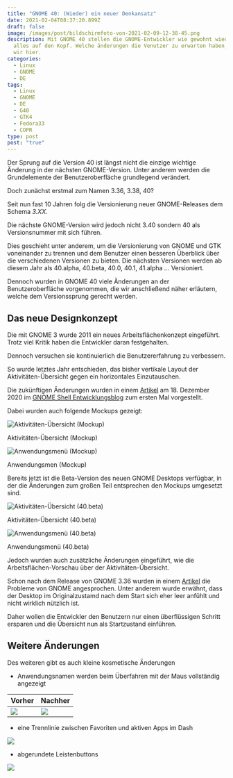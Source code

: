 ```yaml
---
title: "GNOME 40: (Wieder) ein neuer Denkansatz"
date: 2021-02-04T08:37:20.899Z
draft: false
image: /images/post/bildschirmfoto-von-2021-02-09-12-38-45.png
description: Mit GNOME 40 stellen die GNOME-Entwickler wie gewohnt wieder mal
  alles auf den Kopf. Welche änderungen die Venutzer zu erwarten haben, klären
  wir hier.
categories:
  - Linux
  - GNOME
  - DE
tags:
  - Linux
  - GNOME
  - DE
  - G40
  - GTK4
  - Fedora33
  - COPR
type: post
post: "true"
---
```

Der Sprung auf die Version 40 ist längst nicht die einzige wichtige Änderung in der nächsten GNOME-Version. Unter anderem werden die Grundelemente der Benutzeroberfläche grundlegend verändert.

Doch zunächst erstmal zum Namen 3.36, 3.38, 40?

Seit nun fast 10 Jahren folg die Versionierung neuer GNOME-Releases dem Schema *3.XX*.

Die nächste GNOME-Version wird jedoch nicht 3.40 sondern 40 als Versionsnummer mit sich führen.

Dies geschieht unter anderem, um die Versionierung von GNOME und GTK voneinander zu trennen und dem Benutzer einen besseren Überblick über die verschiedenen Versionen zu bieten. Die nächsten Versionen werden ab diesem Jahr als 40.alpha, 40.beta, 40.0, 40.1, 41.alpha … Versioniert.

Dennoch wurden in GNOME 40 viele Änderungen an der Benutzeroberfläche vorgenommen, die wir anschließend näher erläutern, welche dem Versionssprung gerecht werden.

## Das neue Designkonzept

Die mit GNOME 3 wurde 2011 ein neues Arbeitsflächenkonzept eingeführt. Trotz viel Kritik haben die Entwickler daran festgehalten.

Dennoch versuchen sie kontinuierlich die Benutzererfahrung zu verbessern.

So wurde letztes Jahr entschieden, das bisher vertikale Layout der Aktivitäten-Übersicht gegen ein horizontales Einzutauschen.

Die zukünftigen Änderungen wurden in einem [Artikel](https://blogs.gnome.org/shell-dev/2020/12/18/gnome-shell-ux-plans-for-gnome-40/) am 18. Dezember 2020 im [GNOME Shell Entwicklungsblog](https://blogs.gnome.org/shell-dev/) zum ersten Mal vorgestellt.

Dabei wurden auch folgende Mockups gezeigt:

![Aktivitäten-Übersicht (Mockup)](/images/post/pan-windowpicker-768x478.png "Aktivitäten-Übersicht (Mockup)")

Aktivitäten-Übersicht (Mockup)

![Anwendungsmenü (Mockup)](/images/post/pan-appgrid-768x478.png "Anwendungsmenü (Mockup)")

Anwendungsmen (Mockup)

Bereits jetzt ist die Beta-Version des neuen GNOME Desktops verfügbar, in der die Änderungen zum großen Teil entsprechen den Mockups umgesetzt sind.

![Aktivitäten-Übersicht (40.beta)](/images/post/bildschirmfoto-von-2021-02-13-18-06-14.png "Aktivitäten-Übersicht (40.beta)")

Aktivitäten-Übersicht (40.beta)

![Anwendungsmenü (40.beta)](/images/post/bildschirmfoto-von-2021-02-13-18-06-47.png "Anwendungsmenü (40.beta)")

Anwendungsmenü (40.beta)

Jedoch wurden auch zusätzliche Änderungen eingeführt, wie die Arbeitsflächen-Vorschau über der Aktivitäten-Übersicht.

Schon nach dem Release von GNOME 3.36 wurden in einem [Artikel](https://blogs.gnome.org/shell-dev/2020/04/15/gnome-shell-ux-plans/) die Probleme von GNOME angesprochen. Unter anderem wurde erwähnt, dass der Desktop im Originalzustamd nach dem Start sich eher leer anfühlt und nicht wirklich nützlich ist.

Daher wollen die Entwickler den Benutzern nur einen überflüssigen Schritt ersparen und die Übersicht nun als Startzustand einführen.

## Weitere Änderungen

Des weiteren gibt es auch kleine kosmetische Änderungen

* Anwendungsnamen werden beim Überfahren mit der Maus vollständig angezeigt

| Vorher                                                       | Nachher                                                      |
| ------------------------------------------------------------ | ------------------------------------------------------------ |
| ![](/images/post/bildschirmfoto-von-2021-02-13-18-07-50.png) | ![](/images/post/bildschirmfoto-von-2021-02-13-18-07-57.png) |

* eine Trennlinie zwischen Favoriten und aktiven Apps im Dash

![](/images/post/bildschirmfoto-von-2021-02-13-18-07-26.png)

* abgerundete Leistenbuttons

![](/images/post/bildschirmfoto-von-2021-02-13-20-57-16.png)